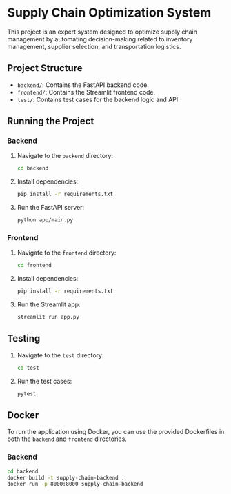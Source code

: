 # Supply Chain Optimization System

This project is an expert system designed to optimize supply chain management by automating decision-making related to inventory management, supplier selection, and transportation logistics.

## Project Structure

- `backend/`: Contains the FastAPI backend code.
- `frontend/`: Contains the Streamlit frontend code.
- `test/`: Contains test cases for the backend logic and API.

## Running the Project

### Backend
1. Navigate to the `backend` directory:
    ```bash
    cd backend
    ```
2. Install dependencies:
    ```bash
    pip install -r requirements.txt
    ```
3. Run the FastAPI server:
    ```bash
    python app/main.py
    ```

### Frontend
1. Navigate to the `frontend` directory:
    ```bash
    cd frontend
    ```
2. Install dependencies:
    ```bash
    pip install -r requirements.txt
    ```
3. Run the Streamlit app:
    ```bash
    streamlit run app.py
    ```

## Testing
1. Navigate to the `test` directory:
    ```bash
    cd test
    ```
2. Run the test cases:
    ```bash
    pytest
    ```

## Docker
To run the application using Docker, you can use the provided Dockerfiles in both the `backend` and `frontend` directories.

### Backend
```bash
cd backend
docker build -t supply-chain-backend .
docker run -p 8000:8000 supply-chain-backend
